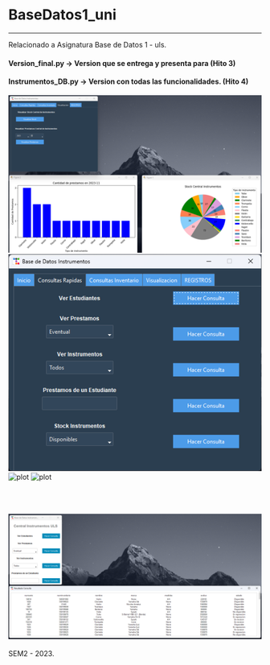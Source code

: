 # BaseDatos1_uni
*** 
Relacionado a Asignatura Base de Datos 1 - uls.


#### Version_final.py -> Version que se entrega y presenta para (Hito 3)<br>
#### Instrumentos_DB.py -> Version con todas las funcionalidades. (Hito 4)<br>

![plot](./Img/final_graficos.png)<br>
![plot](./Img/final_consulta_rapida.png)<br>
![plot](./Img/final_consulta_registra.png)
![plot](./Img/final_consulta_registra_estudiante.png)

<br><br><br>
![plot](./Img/banner_bootstrap_light.png)
<br><br>
SEM2 - 2023.
